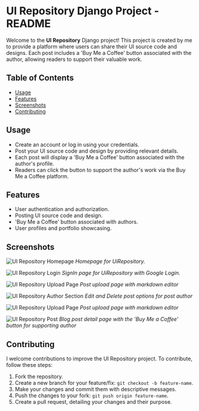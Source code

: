 
# UI Repository Django Project - README

Welcome to the **UI Repository** Django project! This project is created by me to provide a platform where users can share their UI source code and designs. Each post includes a 'Buy Me a Coffee' button associated with the author, allowing readers to support their valuable work.

## Table of Contents

- [Usage](#usage)
- [Features](#features)
- [Screenshots](#screenshots)
- [Contributing](#contributing)


## Usage

 - Create an account or log in using your credentials.
 - Post your UI source code and design by providing relevant details.
 - Each post will display a 'Buy Me a Coffee' button associated with the author's profile.
 - Readers can click the button to support the author's work via the Buy Me a Coffee platform.


## Features

- User authentication and authorization.
- Posting UI source code and design.
- 'Buy Me a Coffee' button associated with authors.
- User profiles and portfolio showcasing.


## Screenshots

![UI Repository Homepage](https://raw.githubusercontent.com/Itz-Shubham/uirepository/main/homepage.png)
*Homepage for UiRepository.*

![UI Repository Login](https://raw.githubusercontent.com/Itz-Shubham/uirepository/main/loginpage.png)
*SignIn page for UiRepository with Google Login.*

![UI Repository Upload Page](https://raw.githubusercontent.com/Itz-Shubham/uirepository/main/uploadpage.png)
*Post upload page with markdown editor*

![UI Repository Author Section](https://raw.githubusercontent.com/Itz-Shubham/uirepository/main/author_section.png)
*Edit and Delete post options for post author*

![UI Repository Upload Page](https://raw.githubusercontent.com/Itz-Shubham/uirepository/main/author_section.png)
*Post upload page with markdown editor*

![UI Repository Post](https://raw.githubusercontent.com/Itz-Shubham/uirepository/main/blog_post.png)
*Blog post detail page with the 'Buy Me a Coffee' button for supporting author*


## Contributing

I welcome contributions to improve the UI Repository project. To contribute, follow these steps:

1. Fork the repository.
2. Create a new branch for your feature/fix: `git checkout -b feature-name`.
3. Make your changes and commit them with descriptive messages.
4. Push the changes to your fork: `git push origin feature-name`.
5. Create a pull request, detailing your changes and their purpose.
